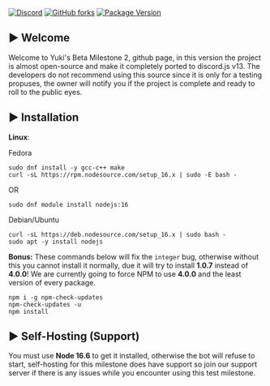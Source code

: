 [![Discord](https://discordapp.com/api/guilds/503423569192157184/widget.png?style=shield)](https://discord.gg/ck8kajr)
[![GitHub forks](https://img.shields.io/github/forks/yukidiscordbot/Yuki-Public)](https://github.com/yukidiscordbot/Yuki-Public/network)
[![Package Version](https://img.shields.io/github/package-json/v/yukidiscordbot/Yuki-Public)](https://www.npmjs.com)


## ▶ Welcome

Welcome to Yuki's Beta Milestone 2, github page, in this version the project is almost open-source and make it completely ported to discord.js v13. The developers do not recommend using this source since it is only for a testing propuses, the owner will notify you if the project is complete and ready to roll to the public eyes.


## ▶ Installation
**Linux**:

Fedora

```
sudo dnf install -y gcc-c++ make 
curl -sL https://rpm.nodesource.com/setup_16.x | sudo -E bash -
```
OR

```
sudo dnf module install nodejs:16
```

Debian/Ubuntu

```
curl -sL https://deb.nodesource.com/setup_16.x | sudo bash -
sudo apt -y install nodejs
```


**Bonus:** These commands below will fix the `integer` bug, otherwise without this you cannot install it normally, due it will try to install **1.0.7** instead of **4.0.0**! We are currently going to force NPM to use **4.0.0** and the least version of every package.
```
npm i -g npm-check-updates
npm-check-updates -u
npm install
```

## ▶ Self-Hosting (Support)
You must use **Node 16.6** to get it installed, otherwise the bot will refuse to start, self-hosting for this milestone does have support so join our support server if there is any issues while you encounter using this test milestone.
